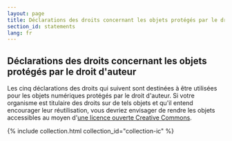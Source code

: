 ```yaml
---
layout: page
title: Déclarations des droits concernant les objets protégés par le droit d'auteur
section_id: statements
lang: fr
---
```


## Déclarations des droits concernant les objets protégés par le droit d'auteur

Les cinq déclarations des droits qui suivent sont destinées à être utilisées pour les objets numériques protégés par le droit d'auteur. Si votre organisme est titulaire des droits sur de tels objets et qu'il entend encourager leur réutilisation, vous devriez envisager de rendre les objets accessibles au moyen d'[une licence ouverte Creative Commons](https://creativecommons.org/licenses/).

{% include collection.html collection_id="collection-ic" %}

